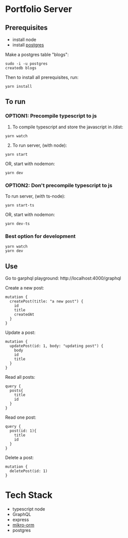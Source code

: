 # Portfolio Server

## Prerequisites
- install node
- install [postgres](https://www.digitalocean.com/community/tutorials/how-to-install-and-use-postgresql-on-ubuntu-18-04)
  

Make a postgres table "blogs":
```
sudo -i -u postgres
createdb blogs
```
Then to install all prerequisites, run:
```
yarn install
``` 
## To run
### OPTION1: Precompile typescript to js
1. To compile typescript and store the javascript in /dist:
```
yarn watch
```
2. To run server, (with node):
```
yarn start
```
OR, start with nodemon:
```
yarn dev
```
### OPTION2: Don't precompile typescript to js

To run server, (with ts-node):
```
yarn start-ts
```
OR, start with nodemon:
```
yarn dev-ts
```
### Best option for development
```
yarn watch
yarn dev
```
## Use
Go to garphql playground: http://localhost:4000/graphql

Create a new post:
```
mutation {
  createPost(title: "a new post") {
    id
    title
    createdAt
  }
}
```
Update a post:
```
mutation {
  updatePost(id: 1, body: "updating post") {
    body 
    id
    title
  }
}
```
Read all posts:
```
query {
  posts{
    title
    id
  }
}
```
Read one post:
```
query {
  post(id: 1){
    title
    id
  }
}
```
Delete a post:
```
mutation {
  deletePost(id: 1) 
}
```

# Tech Stack
- typescript node
- GraphQL
- express
- [mikro-orm](https://mikro-orm.io/)
- postgres
